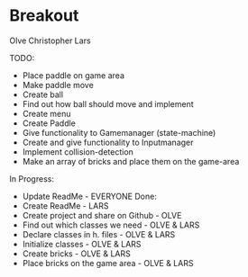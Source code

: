 # Breakout
Olve
Christopher
Lars

TODO:

- Place paddle on game area
- Make paddle move
- Create ball
- Find out how ball should move and implement
- Create menu
- Create Paddle
- Give functionality to Gamemanager (state-machine)
- Create and give functionality to Inputmanager
- Implement collision-detection
- Make an array of bricks and place them on the game-area


In Progress:
- Update ReadMe - EVERYONE
Done:
- Create ReadMe - LARS	
- Create project and share on Github - OLVE
- Find out which classes we need - OLVE & LARS
- Declare classes in h. files - OLVE & LARS
- Initialize classes - OLVE & LARS
- Create bricks - OLVE & LARS
- Place bricks on the game area - OLVE & LARS
